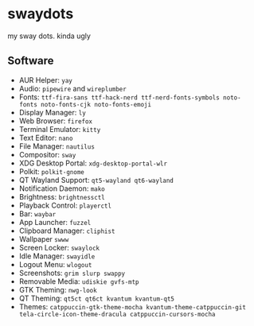# swaydots
my sway dots. kinda ugly

## Software
- AUR Helper: `yay`
- Audio: `pipewire` and `wireplumber`
- Fonts: `ttf-fira-sans ttf-hack-nerd ttf-nerd-fonts-symbols noto-fonts noto-fonts-cjk noto-fonts-emoji`
- Display Manager: `ly`
- Web Browser: `firefox`
- Terminal Emulator: `kitty`
- Text Editor: `nano`
- File Manager: `nautilus`
- Compositor: `sway`
- XDG Desktop Portal: `xdg-desktop-portal-wlr`
- Polkit: `polkit-gnome`
- QT Wayland Support: `qt5-wayland qt6-wayland`
- Notification Daemon: `mako`
- Brightness: `brightnessctl`
- Playback Control: `playerctl`
- Bar: `waybar`
- App Launcher: `fuzzel`
- Clipboard Manager: `cliphist`
- Wallpaper `swww`
- Screen Locker: `swaylock`
- Idle Manager: `swayidle`
- Logout Menu: `wlogout`
- Screenshots: `grim slurp swappy`
- Removable Media: `udiskie gvfs-mtp`
- GTK Theming: `nwg-look`
- QT Theming: `qt5ct qt6ct kvantum kvantum-qt5`
- Themes: `catppuccin-gtk-theme-mocha kvantum-theme-catppuccin-git tela-circle-icon-theme-dracula catppuccin-cursors-mocha`
